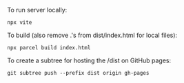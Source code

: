 To run server locally:
~~~
npx vite
~~~
To build (also remove .'s from dist/index.html for local files):
~~~
npx parcel build index.html
~~~
To create a subtree for hosting the /dist on GitHub pages:
~~~
git subtree push --prefix dist origin gh-pages
~~~
